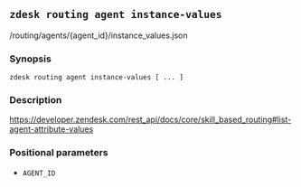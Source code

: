 ## `zdesk routing agent instance-values`

/routing/agents/{agent_id}/instance_values.json

### Synopsis

    zdesk routing agent instance-values [ ... ]

### Description

https://developer.zendesk.com/rest_api/docs/core/skill_based_routing#list-agent-attribute-values

### Positional parameters

* `AGENT_ID`

